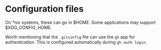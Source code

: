 # Configuration files

On *nix systems, these can go in $HOME.
Some applications may support $XDG_CONFIG_HOME.

Worth mentioning that the `.gitconfig` file
can use the `gh` app for authentication.
This is configured automatically during `gh auth login`.
